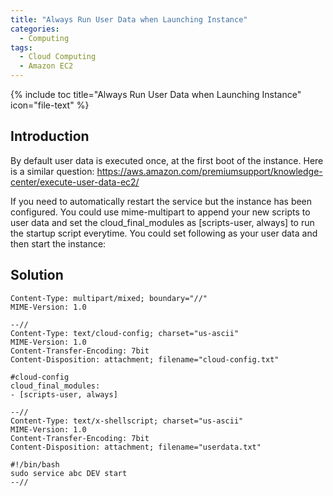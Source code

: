 ```yaml
---
title: "Always Run User Data when Launching Instance"
categories:
  - Computing
tags:
  - Cloud Computing
  - Amazon EC2
---
```


{% include toc title="Always Run User Data when Launching Instance" icon="file-text" %}

## Introduction

By default user data is executed once, at the first boot of the instance. Here is a similar question: https://aws.amazon.com/premiumsupport/knowledge-center/execute-user-data-ec2/

If you need to automatically restart the service but the instance has been configured. You could use  mime-multipart to append your new scripts to user data and set the cloud_final_modules as [scripts-user, always] to run the startup script everytime. You could set following as your user data and then start the instance:

## Solution
```liquid
Content-Type: multipart/mixed; boundary="//"
MIME-Version: 1.0

--//
Content-Type: text/cloud-config; charset="us-ascii"
MIME-Version: 1.0
Content-Transfer-Encoding: 7bit
Content-Disposition: attachment; filename="cloud-config.txt"

#cloud-config
cloud_final_modules:
- [scripts-user, always]

--//
Content-Type: text/x-shellscript; charset="us-ascii"
MIME-Version: 1.0
Content-Transfer-Encoding: 7bit
Content-Disposition: attachment; filename="userdata.txt"

#!/bin/bash
sudo service abc DEV start
--//
```
